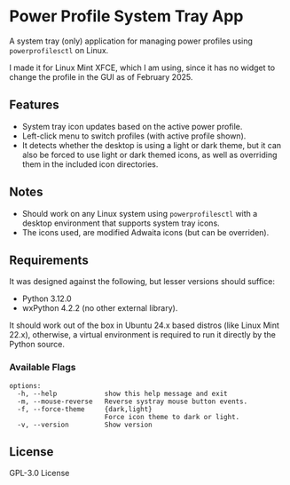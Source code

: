 # Power Profile System Tray App

A system tray (only) application for managing power profiles using `powerprofilesctl` on Linux.

I made it for Linux Mint XFCE, which I am using, since it has no widget to change the profile in the GUI as of February 2025.

## Features
- System tray icon updates based on the active power profile.
- Left-click menu to switch profiles (with active profile shown).
- It detects whether the desktop is using a light or dark theme, but it can also be forced to use light or dark themed icons, as well as overriding them in the included icon directories.

## Notes
- Should work on any Linux system using `powerprofilesctl` with a desktop environment that supports system tray icons.
- The icons used, are modified Adwaita icons (but can be overriden).

## Requirements
It was designed against the following, but lesser versions should suffice:
- Python 3.12.0
- wxPython 4.2.2 (no other external library).

It should work out of the box in Ubuntu 24.x based distros (like Linux Mint 22.x), otherwise, a virtual environment is required to run it directly by the Python source.


### Available Flags
```commandline
options:
  -h, --help            show this help message and exit
  -m, --mouse-reverse   Reverse systray mouse button events.
  -f, --force-theme     {dark,light}
                        Force icon theme to dark or light.
  -v, --version         Show version

```

## License
GPL-3.0 License
